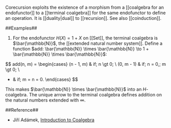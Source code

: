 Corecursion exploits the existence of a morphism from a [[coalgebra for an endofunctor]] to a [[terminal coalgebra]] for the same endofunctor to define an operation.  It is [[duality|dual]] to [[recursion]]. See also [[coinduction]].

##Examples##
1. For the endofunctor $H(X) = 1 + X$ on [[Set]], the terminal coalgebra is $\bar{\mathbb{N}}$, the [[extended natural number system]]. Define a function $add: \bar{\mathbb{N}} \times \bar{\mathbb{N}} \to 1 + \bar{\mathbb{N}} \times \bar{\mathbb{N}}$:

$$
add(n, m) =
\begin{cases}
(n - 1, m) & if\; n \gt 0; \\
(0, m - 1) & if\; n = 0,\; m \gt 0; \\
* & if\; m = n = 0.
\end{cases}
$$

This makes $\bar{\mathbb{N}} \times \bar{\mathbb{N}}$ into an $H$-coalgebra. The unique arrow to the terminal coalgebra defines addition on the natural numbers extended with $\infty$.

##Reference##
* Ji&#345;&iacute; Ad&aacute;mek, [Introduction to Coalgebra](www.tac.mta.ca/tac/volumes/14/8/14-08.pdf)
